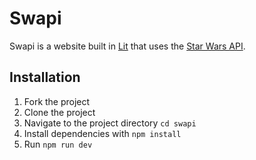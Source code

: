 # Swapi

Swapi is a website built in [Lit](https://lit.dev/) that uses the [Star Wars API](https://swapi.dev/).

## Installation

1. Fork the project
2. Clone the project
3. Navigate to the project directory `cd swapi`
4. Install dependencies with `npm install`
5. Run `npm run dev`
